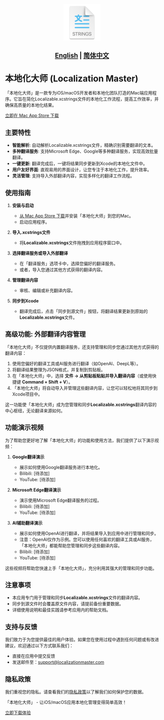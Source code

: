 <p align="center">
  <img src="assets/logo.png" height=120>
</p>

## <div align="center"><b><a href="README.md">English</a> | <a href="README_CN.md">简体中文</a></b></div>

# 本地化大师 (Localization Master)

「本地化大师」是一款专为iOS/macOS开发者和本地化团队打造的Mac端应用程序。它旨在简化Localizable.xcstrings文件的本地化工作流程，提高工作效率，并确保高质量的本地化结果。

[立即在 Mac App Store 下载](https://apps.apple.com/us/app/localization-master/id6504154553?mt=12)

## 主要特性

- **智能解析**: 自动解析Localizable.xcstrings文件，精确识别需要翻译的文本。
- **多种翻译服务**: 支持Microsoft Edge、Google等多种翻译服务，实现高效批量翻译。
- **一键更新**: 翻译完成后，一键将结果同步更新到Xcode的本地化文件中。
- **用户友好界面**: 直观易用的界面设计，让您专注于本地化工作，提升效率。
- **灵活管理**: 支持导入外部翻译内容，实现多样化的翻译工作流程。

## 使用指南

1. **安装与启动**
   - [从 Mac App Store 下载](https://apps.apple.com/us/app/localization-master/id6504154553?mt=12)并安装「本地化大师」到您的Mac。
   - 启动应用程序。

2. **导入.xcstrings文件**
   - 将**Localizable.xcstrings**文件拖拽到应用程序窗口中。

3. **选择翻译服务或导入外部翻译**
   - 在「翻译服务」选项卡中，选择您偏好的翻译服务。
   - 或者，导入您通过其他方式获得的翻译内容。

4. **管理翻译内容**
   - 审核、编辑或补充翻译内容。

5. **同步到Xcode**
   - 翻译完成后，点击「同步到源文件」按钮，将翻译结果更新到原始的**Localizable.xcstrings**文件。

## 高级功能: 外部翻译内容管理

「本地化大师」不仅提供内置翻译服务，还支持管理和同步您通过其他方式获得的翻译内容：

1. 使用您偏好的翻译工具或AI服务进行翻译（如OpenAI、DeepL等）。
2. 将翻译结果整理为JSON格式，并复制到剪贴板。
3. 在「本地化大师」中，选择 **文件 -> 从剪贴板粘贴并导入翻译内容**（或使用快捷键 **Command + Shift + V**）。
4. 「本地化大师」将自动导入并管理这些翻译内容，让您可以轻松地将其同步到Xcode项目中。

这一功能使「本地化大师」成为您管理和同步**Localizable.xcstrings**翻译内容的中心枢纽，无论翻译来源如何。

## 功能演示视频

为了帮助您更好地了解「本地化大师」的功能和使用方法，我们提供了以下演示视频：

1. **Google翻译演示**
   - 展示如何使用Google翻译服务进行本地化。
   - Bilibili: [待添加]
   - YouTube: [待添加]

2. **Microsoft Edge翻译演示**
   - 演示使用Microsoft Edge翻译服务的过程。
   - Bilibili: [待添加]
   - YouTube: [待添加]

3. **AI辅助翻译演示**
   - 展示如何使用OpenAI进行翻译，并将结果导入到应用中进行管理和同步。
   - 注意：OpenAI仅作为示例。您可以使用任何喜欢的翻译工具或AI服务，「本地化大师」都能帮助您管理和同步这些翻译内容。
   - Bilibili: [待添加]
   - YouTube: [待添加]

这些视频将帮助您快速上手「本地化大师」，充分利用其强大的管理和同步功能。

## 注意事项

- 本应用专门用于管理和同步**Localizable.xcstrings**文件的翻译内容。
- 同步到源文件时会覆盖原文件内容，请提前备份重要数据。
- 详细使用说明和最佳实践请参考应用内的帮助文档。

## 支持与反馈

我们致力于为您提供最佳的用户体验。如果您在使用过程中遇到任何问题或有改进建议，欢迎通过以下方式联系我们：

- 直接在应用中提交反馈
- 发送邮件至：[support@localizationmaster.com](mailto:support@localizationmaster.com)

## 隐私政策

我们重视您的隐私。请查看我们的[隐私政策](https://www.localizationmaster.com/privacy)以了解我们如何保护您的数据。

「本地化大师」 - 让iOS/macOS应用本地化管理变得简单高效！

[立即下载体验](https://apps.apple.com/us/app/localization-master/id6504154553?mt=12)
